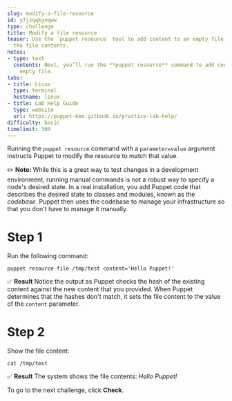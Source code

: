 ```yaml
---
slug: modify-a-file-resource
id: y7jzqqkgnqww
type: challenge
title: Modify a file resource
teaser: Use the `puppet resource` tool to add content to an empty file, and then view
  the file contents.
notes:
- type: text
  contents: Next, you’ll run the **puppet resource** command to add content to the
    empty file.
tabs:
- title: Linux
  type: terminal
  hostname: linux
- title: Lab Help Guide
  type: website
  url: https://puppet-kmo.gitbook.io/practice-lab-help/
difficulty: basic
timelimit: 300
---
```

Running the `puppet resource` command with a `parameter=value` argument instructs Puppet to modify the resource to match that value.

✏️ **Note:** While this is a great way to test changes in a development environment, running manual commands is not a robust way to specify a node's desired state. In a real installation, you add Puppet code that describes the desired state to classes and modules, known as the *codebase*. Puppet then uses the codebase to manage your infrastructure so that you don't have to manage it manually.

# Step 1
Run the following command:

```
puppet resource file /tmp/test content='Hello Puppet!'
```

✅ **Result** Notice the output as Puppet checks the hash of the existing content against the new content that you provided. When Puppet determines that the hashes don't match, it sets the file content to the value of the `content` parameter.

# Step 2
Show the file content:

```
cat /tmp/test
```
✅ **Result** The system shows the file contents: *Hello Puppet!*


To go to the next challenge, click **Check**.